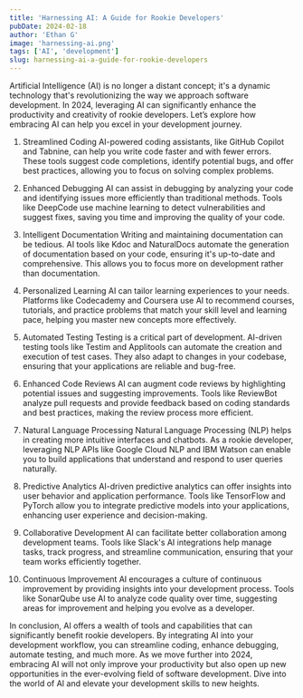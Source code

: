 ```yaml
---
title: 'Harnessing AI: A Guide for Rookie Developers'
pubDate: 2024-02-18
author: 'Ethan G'
image: 'harnessing-ai.png'
tags: ['AI', 'development']
slug: harnessing-ai-a-guide-for-rookie-developers
---
```


Artificial Intelligence (AI) is no longer a distant concept; it's a dynamic technology that's revolutionizing the way we approach software development. In 2024, leveraging AI can significantly enhance the productivity and creativity of rookie developers. Let’s explore how embracing AI can help you excel in your development journey.

1. Streamlined Coding
AI-powered coding assistants, like GitHub Copilot and Tabnine, can help you write code faster and with fewer errors. These tools suggest code completions, identify potential bugs, and offer best practices, allowing you to focus on solving complex problems.

2. Enhanced Debugging
AI can assist in debugging by analyzing your code and identifying issues more efficiently than traditional methods. Tools like DeepCode use machine learning to detect vulnerabilities and suggest fixes, saving you time and improving the quality of your code.

3. Intelligent Documentation
Writing and maintaining documentation can be tedious. AI tools like Kdoc and NaturalDocs automate the generation of documentation based on your code, ensuring it's up-to-date and comprehensive. This allows you to focus more on development rather than documentation.

4. Personalized Learning
AI can tailor learning experiences to your needs. Platforms like Codecademy and Coursera use AI to recommend courses, tutorials, and practice problems that match your skill level and learning pace, helping you master new concepts more effectively.

5. Automated Testing
Testing is a critical part of development. AI-driven testing tools like Testim and Applitools can automate the creation and execution of test cases. They also adapt to changes in your codebase, ensuring that your applications are reliable and bug-free.

6. Enhanced Code Reviews
AI can augment code reviews by highlighting potential issues and suggesting improvements. Tools like ReviewBot analyze pull requests and provide feedback based on coding standards and best practices, making the review process more efficient.

7. Natural Language Processing
Natural Language Processing (NLP) helps in creating more intuitive interfaces and chatbots. As a rookie developer, leveraging NLP APIs like Google Cloud NLP and IBM Watson can enable you to build applications that understand and respond to user queries naturally.

8. Predictive Analytics
AI-driven predictive analytics can offer insights into user behavior and application performance. Tools like TensorFlow and PyTorch allow you to integrate predictive models into your applications, enhancing user experience and decision-making.

9. Collaborative Development
AI can facilitate better collaboration among development teams. Tools like Slack's AI integrations help manage tasks, track progress, and streamline communication, ensuring that your team works efficiently together.

10. Continuous Improvement
AI encourages a culture of continuous improvement by providing insights into your development process. Tools like SonarQube use AI to analyze code quality over time, suggesting areas for improvement and helping you evolve as a developer.

In conclusion, AI offers a wealth of tools and capabilities that can significantly benefit rookie developers. By integrating AI into your development workflow, you can streamline coding, enhance debugging, automate testing, and much more. As we move further into 2024, embracing AI will not only improve your productivity but also open up new opportunities in the ever-evolving field of software development. Dive into the world of AI and elevate your development skills to new heights.